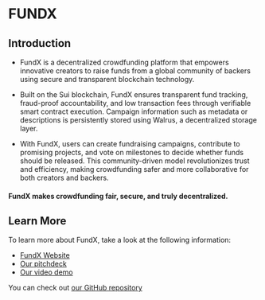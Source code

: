 # FUNDX

## Introduction

- FundX is a decentralized crowdfunding platform that empowers innovative creators to raise funds from a global community of backers using secure and transparent blockchain technology.

- Built on the Sui blockchain, FundX ensures transparent fund tracking, fraud-proof accountability, and low transaction fees through verifiable smart contract execution. Campaign information such as metadata or descriptions is persistently stored using Walrus, a decentralized storage layer.

- With FundX, users can create fundraising campaigns, contribute to promising projects, and vote on milestones to decide whether funds should be released. This community-driven model revolutionizes trust and efficiency, making crowdfunding safer and more collaborative for both creators and backers.

#### FundX makes crowdfunding fair, secure, and truly decentralized.

## Learn More

To learn more about FundX, take a look at the following information:

- [FundX Website](https://fundx-two.vercel.app)
- [Our pitchdeck](https://www.canva.com/design/DAGmX6ZUieU/B86yto-04R-ueJN1UXXPxQ/view)
- [Our video demo](https://youtu.be/GtclJO4N_pk)

You can check out [our GitHub repository](https://github.com/lamdanghoang/fundx)
